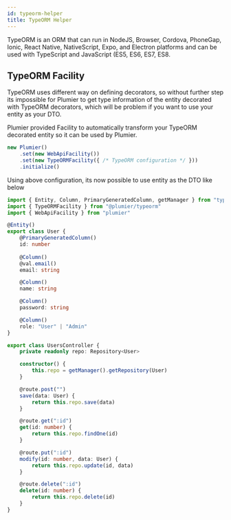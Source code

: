 ```yaml
---
id: typeorm-helper
title: TypeORM Helper
---
```


TypeORM is an ORM that can run in NodeJS, Browser, Cordova, PhoneGap, Ionic, React Native, NativeScript, Expo, and Electron platforms and can be used with TypeScript and JavaScript (ES5, ES6, ES7, ES8. 

## TypeORM Facility

TypeORM uses different way on defining decorators, so without further step its impossible for Plumier to get type information of the entity decorated with TypeORM decorators, which will be problem if you want to use your entity as your DTO. 

Plumier provided Facility to automatically transform your TypeORM decorated entity so it can be used by Plumier.

```typescript
new Plumier()
    .set(new WebApiFacility())
    .set(new TypeORMFacility({ /* TypeORM configuration */ }))
    .initialize()
``` 

Using above configuration, its now possible to use entity as the DTO like below

```typescript
import { Entity, Column, PrimaryGeneratedColumn, getManager } from "typeorm"
import { TypeORMFacility } from "@plumier/typeorm"
import { WebApiFacility } from "plumier"

@Entity()
export class User {
    @PrimaryGeneratedColumn()
    id: number
    
    @Column()
    @val.email()
    email: string

    @Column()
    name: string

    @Column()
    password: string

    @Column()
    role: "User" | "Admin"
}

export class UsersController {
    private readonly repo: Repository<User>

    constructor() {
        this.repo = getManager().getRepository(User)
    }

    @route.post("")
    save(data: User) {
        return this.repo.save(data)
    }

    @route.get(":id")
    get(id: number) {
        return this.repo.findOne(id)
    }

    @route.put(":id")
    modify(id: number, data: User) {
        return this.repo.update(id, data)
    }

    @route.delete(":id")
    delete(id: number) {
        return this.repo.delete(id)
    }
}
```
